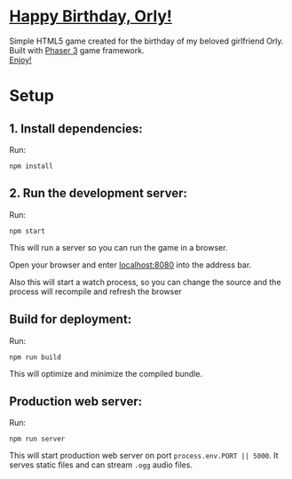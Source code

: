 # [Happy Birthday, Orly!](https://hb-orly-server.onrender.com)

Simple HTML5 game created for the birthday of my beloved girlfriend Orly.  
Built with [Phaser 3](https://phaser.io/phaser3) game framework.  
[Enjoy!](https://hb-orly-server.onrender.com)

# Setup

## 1. Install dependencies:

Run:

`npm install`

## 2. Run the development server:

Run:

`npm start`

This will run a server so you can run the game in a browser.

Open your browser and enter [localhost:8080](http://localhost:8080) into the address bar.

Also this will start a watch process, so you can change the source and the process will recompile and refresh the browser

## Build for deployment:

Run:

`npm run build`

This will optimize and minimize the compiled bundle.

## Production web server:

Run:

`npm run server`

This will start production web server on port `process.env.PORT || 5000`. It serves static files and
can stream `.ogg` audio files.
